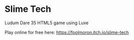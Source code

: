 # Slime Tech
Ludum Dare 35 HTML5 game using Luxe

Play online for free here: https://foolmoron.itch.io/slime-tech
